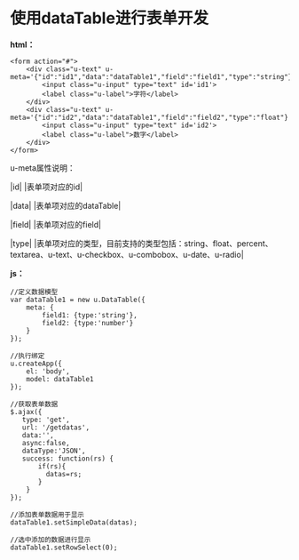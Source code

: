 # 使用dataTable进行表单开发

**html：**


	<form action="#">
		<div class="u-text" u-meta='{"id":"id1","data":"dataTable1","field":"field1","type":"string"}'>
			<input class="u-input" type="text" id='id1'>
            <label class="u-label">字符</label>
		</div>
		<div class="u-text" u-meta='{"id":"id2","data":"dataTable1","field":"field2","type":"float"}'>
			<input class="u-input" type="text" id='id2'>
            <label class="u-label">数字</label>
		</div>
	</form>
u-meta属性说明：

|id| |表单项对应的id|

|data| |表单项对应的dataTable|

|field| |表单项对应的field|

|type| |表单项对应的类型，目前支持的类型包括：string、float、percent、textarea、u-text、u-checkbox、u-combobox、u-date、u-radio|

**js：**


	//定义数据模型
	var dataTable1 = new u.DataTable({
	    meta: {
	        field1: {type:'string'},
	        field2: {type:'number'}
	    }
	});
	
	//执行绑定
	u.createApp({
	    el: 'body',
	    model: dataTable1
	});

	//获取表单数据
	$.ajax({
	   type: 'get',
	   url: '/getdatas',
	   data:'',
	   async:false,
	   dataType:'JSON',
	   success: function(rs) {
	       if(rs){
	         datas=rs;
	       }
	    }
	});

	//添加表单数据用于显示
	dataTable1.setSimpleData(datas);
	
	//选中添加的数据进行显示
	dataTable1.setRowSelect(0);
